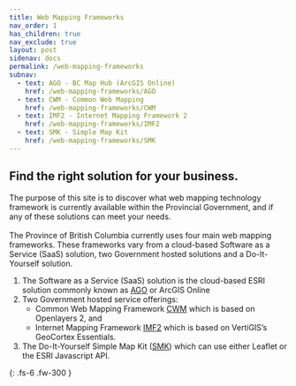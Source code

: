 ```yaml
---
title: Web Mapping Frameworks
nav_order: 1
has_children: true
nav_exclude: true
layout: post
sidenav: docs
permalink: /web-mapping-frameworks
subnav: 
  - text: AGO - BC Map Hub (ArcGIS Online)
    href: /web-mapping-frameworks/AGO
  - text: CWM - Common Web Mapping
    href: /web-mapping-frameworks/CWM
  - text: IMF2 - Internet Mapping Framework 2
    href: /web-mapping-frameworks/IMF2
  - text: SMK - Simple Map Kit
    href: /web-mapping-frameworks/SMK
---
```



## Find the right solution for your business. 

The purpose of this site is to discover what web mapping technology framework is currently available within the Provincial Government, and if any of these solutions can meet your needs.<br><br>
The Province of British Columbia currently uses four main web mapping frameworks. These frameworks vary from a cloud-based Software as a Service (SaaS) solution, two Government hosted solutions and a Do-It-Yourself solution. <br>

1. The Software as a Service (SaaS) solution is the cloud-based ESRI solution commonly known as [AGO](web-mapping-frameworks/ago.html)
        or ArcGIS Online
2. Two Government hosted service offerings: 
   - Common Web Mapping Framework [CWM](web-mapping-frameworks/cwm.html) which is based on Openlayers 2, and 
   - Internet Mapping Framework [IMF2](web-mapping-frameworks/imf2.html) which is based on 
                VertiGIS’s GeoCortex Essentials.
3. The Do-It-Yourself Simple Map Kit ([SMK](web-mapping-frameworks/smk.html)) which can use either Leaflet or
        the ESRI Javascript API.


{: .fs-6 .fw-300 }
